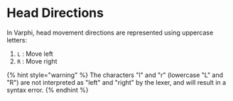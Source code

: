 # Head Directions

In Varphi, head movement directions are represented using uppercase letters:

1. `L` : Move left
2. `R` : Move right

{% hint style="warning" %}
The characters "l" and "r" (lowercase "L" and "R") are not interpreted as "left" and "right" by the lexer, and will result in a syntax error.
{% endhint %}

